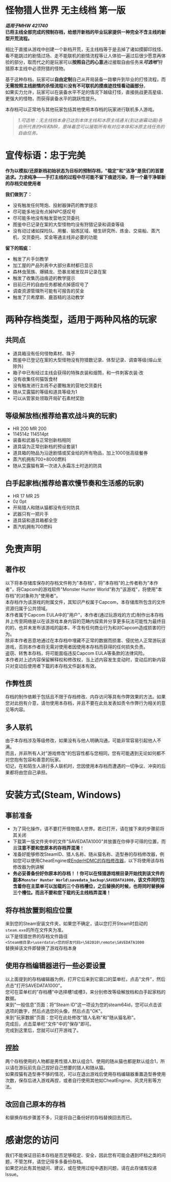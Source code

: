 # 怪物猎人世界 无主线档 第一版  
***适用于MHW 421740***  
**已将主线全部完成的预制存档，给想开新档的毕业玩家提供一种完全不含主线的新型开荒流程。**  
  
相比于直接从游戏中创建一个新档开荒，无主线档等于是去掉了诸如摸脚印找怪、看不能跳过的剧情过场、走不能联机的剧情流程等让人体验一遍过后很少愿意再体验的部分，取而代之的是玩家可以**按照自己的心意**通过接取自由任务来***可选地¹***狩猎原本主线中必须狩猎的怪物。  
  
基于这种存档，玩家可以**自由定制**自己从开局装备一路攀升到毕业的打怪流程，而**无需按照主线剧情的杀怪流程**和**没有不可联机的摸痕迹找怪看动画部分**。  
如果实力允许，玩家可以在装备水平不足的情况下越级打怪，直接挑战更高星级、更强大的怪物，而获得装备水平的跳跃性提升。  
  
本存档可以正常地与其他玩家包括其他使用本存档的玩家进行联机多人游戏。  
  
> *1.可选地：无主线档本身已达到本体主线和冰原主线通关(到达谢幕动画)各自所代表的HR和MR，意味着您可以接取所有有对应本体和冰原主线任务的自由任务。*  
  
# 宣传标语：忠于完美  
**作为以模拟/还原新档初始状态为目标的预制存档，"稳定"和"洁净"是我们的首要追求。力求纯净——手打主线的过程中尽可能不留下痕迹污染，将一个最干净崭新的存档交给使用者**  
  
**我们做到了：**  
- 没有触发任何弩炮、投射器弹药的教学提示  
- 尽可能多地没有点掉NPC感叹号  
- 尽可能多地没有触发营地交货委托  
- 图鉴中已记录在案的大型怪物均没有狩猎记录和调查等级  
- 没有动过诸如探险队、用餐、锻炼区域、植生研究所、炼金、交易船、蒸汽机、交货委托、奖金等通主线非必要的功能  
  
**留下的瑕疵：**  
- 触发了片手剑教学  
- 加工屋的产品列表中大部分素材都已显示  
- 森林虫笼族、爆鳞龙、恐暴龙被发现并记录在案  
- 触发了收集历战痕迹的教学提示  
- 目前已开的自由任务都被点掉感叹号了  
- 调查资源管理所可能有可报告的奖金  
- 触发了贝希摩斯、鹿首精的活动教学  
  
# 两种存档类型，适用于两种风格的玩家  
## 共同点  
- 道具箱没有任何怪物素材、珠子  
- 图鉴中已登记在案的大型怪物没有狩猎数记录、体型记录、调查等级(熔山龙除外)  
- 箱子中已有经过主线会获得的特殊衣装和烟筒，和一件刺客衣装·改  
- 没有收集任何猫饭食材  
- 没有触发进行主线不必要触发的营地交货委托  
- 随从艾露猫的等级和道具等级为1  
- 可以从管家处领取开局矿石素材奖励  
## 等级解放档(推荐给喜欢战斗爽的玩家)  
- HR 200  MR 200  
- 114514z 114514pt  
- 装备和武器与正常创新档相同  
- 道具袋为正常创新档的预设套装1  
- 道具箱的物品为沿途剧情或奖金给的所有物品，加上1000张高级餐券
- 蒸汽机拥有700+8000燃料
- 随从艾露猫有第一次进入永霜冻土时送的防具
## 白手起家档(推荐给喜欢慢节奏和生活感的玩家)  
- HR 17  MR 25  
- 0z 0pt  
- 开局猎人和随从猫都没有任何防具  
- 武器只有一把片手  
- 道具袋和道具箱都全空  
- 蒸汽机拥有700燃料  
  
# 免责声明  
## 著作权  
以下将本存储库保存的存档文件称为"本存档"，将"本存档"的上传者称为"本作者"，将Capcom的游戏软件"Monster Hunter World"称为"该游戏"，将使用"本存档"的对象称为"使用者"。  
本存档作为该游戏的附属文件，其知识产权属于Capcom，本存储库所包含的文件资源归属于公共领域。  
本作者属于Capcom EULA中的"用户"，本作者(通过玩游戏的方式)制作出本存档并上传至网络是以在该游戏本身内容的范畴内探索并分享更多玩法可能性为最终目的的，也并未发布该游戏的副本，不含有任何商业行为和对Capcom造成损害的行为。  
除非本作者恶意地通过在本存档中埋藏不正常的数据而损害、侵扰他人正常游玩该游戏，否则本作者将无需对使用者因使用本存档而获得的任何损失负责。  
盗窃、转售本存档，将可能面临违反Capcom EULA等条款的法律风险。  
本作者对上述内容保留解释权和修改权，当上述内容发生变动时，变动后的新内容只对变动后使用者下载的本存档文件副本有效。  
## 作弊性质  
存档的制作依赖于包括且不限于存档修改、内存访问等具有作弊效果的方法。如果您对此抱有介意，请勿使用本存档，并且不要在此处发表如责令作弊行为相关的意见等内容。  
## 多人联机  
由于本存档涉及等级修改，如果没有与他人明确沟通，可能非常容易引起他人不满。  
而且，并非所有人对"游戏修改"的包容性都与您相同，您有可能遇到无论如何都不对您抱有包容和善意的玩家。  
切记，在和陌生人进行多人联机时，您因使用本存档而遭遇的一切争议、冲突的后果都将由您自己承担。  
  
# 安装方式(Steam, Windows)  
## 事前准备  
- 为了简化操作，请不要打开怪物猎人世界。若已打开，请在接下来的步骤前将其关闭  
- 下载第一版文件夹中的文件"SAVEDATA1000"并放置在你伸手可得的位置，而且**注意不要和您原本的存档弄混淆**！  
- 准备好能够修改SteamID、猎人名称、随从猫名称、造型券的存档修改器，例如您可以使用CheatEngine或[EnderHDMC的存档修改器](https://github.com/EnderHDMC/MHWISaveEditor/releases)，以下将使用该存档修改器为例讲解  
- **务必妥善备份好你原本的存档！！你可以在怪猎游戏根目录开始找到该文件的副本``Monster Hunter World\savedata_backup\SAVEDATA1000``，该文件同时包含着你在主菜单可以加载的三个存档槽位，之后替换的时候，也将同时替换掉三个槽位。而且不要和您下载的无主线档弄混淆！**  
## 将存档放置到相应位置  
来到您的Steam安装文件夹，如果您不确定，请以您打开Steam时启动的``steam.exe``的所在文件夹为准。  
以下是怪猎世界的存档文件路径  
``<Steam根目录>\userdata\<您的好友代码>\582010\remote\SAVEDATA1000``  
替换掉该文件即替换了游戏存档本身  
## 使用存档编辑器进行一些必要设置  
以上面提到的存档编辑器为例，打开它后来到它窗口的菜单栏，点击"文件"，然后点击"打开SAVEDATA1000"。  
您可在菜单栏的"存档槽"中选择槽1或槽3，来分别修改等级解放档和白手起家档的数据。  
来到"一般信息"页面：将"Steam ID"这一项设为您的steam64id，您可以点击该选项的数字，然后点选您的头像，然后点击"OK"。  
来到"玩家数据"页面：您可在此处修改"猎人名称"和"随从猫名称"。  
完成后，点击菜单栏"文件"中的"保存"即可。  
完成到这里后，您就可以打开游戏了。  
## 捏脸  
两个存档使用的人物都是男性猎人默认组合1、使用的随从猫也都是默认组合1，所以请在游玩前先自己捏好自己想要的猎人和随从猫。  
如果捏猫有造型券不够的情况，可以在退出游戏后使用存档编辑器重置造型券使用次数，保存后进入游戏再捏，或者自行使用其他如CheatEngine、风灵月影等方法。  
## 改回自己原本的存档  
和替换存档步骤差不多，只是将自己备份好的存档替换回去而已。  
  
# 感谢您的访问  
我们不能保证目前本存档是否足够稳定、安全，因此您有可能会遇到坏档之类的问题，不管怎样，请您记得多多备份存档。  
如果您对此有其他疑问、建议，或在使用过程中遇到问题，请在此存储库投递Issue。  

